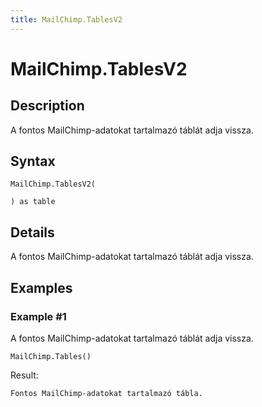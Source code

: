 ```yaml
---
title: MailChimp.TablesV2
---
```


# MailChimp.TablesV2


## Description

A fontos MailChimp-adatokat tartalmazó táblát adja vissza.


## Syntax

```powerquery
MailChimp.TablesV2(

) as table
```


## Details

A fontos MailChimp-adatokat tartalmazó táblát adja vissza.


## Examples

### Example #1 
A fontos MailChimp-adatokat tartalmazó táblát adja vissza.
```powerquery
MailChimp.Tables()
```

Result: 
```powerquery
Fontos MailChimp-adatokat tartalmazó tábla.
```



